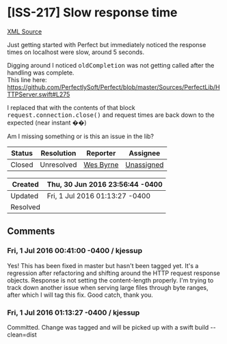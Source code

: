 # [ISS-217] Slow response time

[XML Source](../xml/ISS-217.xml)
<p><p>Just getting started with Perfect but immediately noticed the response times on localhost were slow, around 5 seconds. </p>

<p>Digging around I noticed <tt>oldCompletion</tt> was not getting called after the handling was complete. <br/>
This line here: <a href="https://github.com/PerfectlySoft/Perfect/blob/master/Sources/PerfectLib/HTTPServer.swift#L275" class="external-link" rel="nofollow">https://github.com/PerfectlySoft/Perfect/blob/master/Sources/PerfectLib/HTTPServer.swift#L275</a></p>

<p>I replaced that with the contents of that block <tt>request.connection.close()</tt> and request times are back down to the expected (near instant ��)</p>

<p>Am I missing something or is this an issue in the lib?</p></p>





Status|Resolution|Reporter|Assignee
------|----------|--------|--------
Closed|Unresolved|[Wes Byrne](WCByrne)|[Unassigned]($-1)





Created|Thu, 30 Jun 2016 23:56:44 -0400
-------|--------------
Updated|Fri, 1 Jul 2016 01:13:27 -0400
Resolved|


## Comments




### Fri, 1 Jul 2016 00:41:00 -0400 / kjessup 

<p><p>Yes! This has been fixed in master but hasn't been tagged yet. It's a regression after refactoring and shifting around the HTTP request response objects. Response is not setting the content-length properly. I'm trying to track down another issue when serving large files through byte ranges, after which I will tag this fix. Good catch, thank you.</p></p>


### Fri, 1 Jul 2016 01:13:27 -0400 / kjessup 

<p><p>Committed. Change was tagged and will be picked up with a swift build --clean=dist</p></p>


